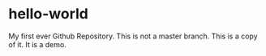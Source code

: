 # hello-world
My first ever Github Repository.
This is not a master branch.
This is a copy of it.
It is a demo.

